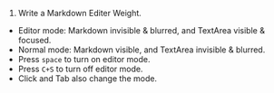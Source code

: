 1. Write a Markdown Editer Weight.
  - Editor mode: Markdown invisible & blurred, and TextArea visible & focused.
  - Normal mode: Markdown visible, and TextArea invisible & blurred.
  - Press `space` to turn on editor mode.
  - Press `C+S` to turn off editor mode.
  - Click and Tab also change the mode.